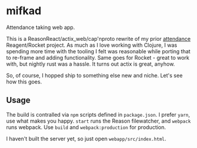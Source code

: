 # mifkad

Attendance taking web app.

This is a ReasonReact/actix_web/cap'nproto rewrite of my prior [attendance](https://github.com/deciduously/attendance) Reagent/Rocket project.  As much as I love working with Clojure, I was spending more time with the tooling I felt was reasonable while porting that to re-frame and adding functionality.  Same goes for Rocket - great to work with, but nightly rust was a hassle.  It turns out actix is great, anyhow.

So, of course, I hopped ship to something else new and niche.  Let's see how this goes.

## Usage
 The build is contralled via `npm` scripts defined in `package.json`.  I prefer `yarn`, use what makes you happy.  `start` runs the Reason filewatcher, and `webpack` runs webpack.  Use `build` and `webpack:production` for production.
 
 I haven't built the server yet, so just open `webapp/src/index.html`.
